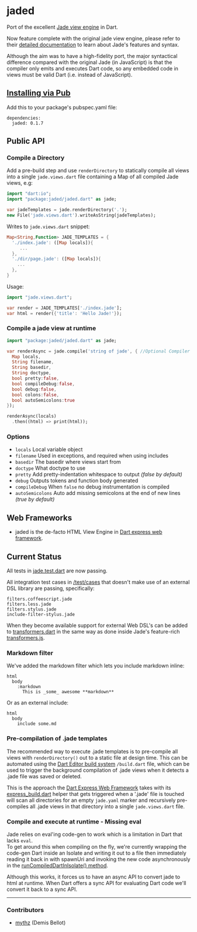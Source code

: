 jaded
=====

Port of the excellent [Jade view engine](https://github.com/visionmedia/jade/) in Dart.

Now feature complete with the original jade view engine, please refer to their 
[detailed documentation](https://github.com/visionmedia/jade#readme-contents) 
to learn about Jade's features and syntax. 

Although the aim was to have a high-fidelity port, the major syntactical difference compared with 
the original Jade (in JavaScript) is that the compiler only emits and executes Dart code, so any 
embedded code in views must be valid Dart (i.e. instead of JavaScript).

## [Installing via Pub](http://pub.dartlang.org/packages/jaded)	

Add this to your package's pubspec.yaml file:

	dependencies:
	  jaded: 0.1.7

## Public API

### Compile a Directory 

Add a pre-build step and use `renderDirectory` to statically compile all views into a single 
`jade.views.dart` file containing a Map of all compiled Jade views, e.g:

```dart
import "dart:io";
import "package:jaded/jaded.dart" as jade;

var jadeTemplates = jade.renderDirectory('.');
new File('jade.views.dart').writeAsString(jadeTemplates);
```

Writes to `jade.views.dart` snippet:

```dart
Map<String,Function> JADE_TEMPLATES = {
  './index.jade': ([Map locals]){
     ...
  },
  './dir/page.jade': ([Map locals]){
    ...
  },
}
```

Usage:

```dart
import "jade.views.dart";

var render = JADE_TEMPLATES['./index.jade'];
var html = render({'title': 'Hello Jade!'});
```

### Compile a jade view at runtime

```dart
import "package:jaded/jaded.dart" as jade;

var renderAsync = jade.compile('string of jade', { //Optional Compiler Defaults:    
  Map locals,
  String filename,
  String basedir,
  String doctype,
  bool pretty:false,
  bool compileDebug:false,
  bool debug:false,
  bool colons:false,
  bool autoSemicolons:true  
});

renderAsync(locals)
  .then((html) => print(html));
```

### Options

 - `locals`    Local variable object
 - `filename`  Used in exceptions, and required when using includes
 - `basedir`   The basedir where views start from
 - `doctype`   What doctype to use
 - `pretty`    Add pretty-indentation whitespace to output _(false by default)_
 - `debug`     Outputs tokens and function body generated
 - `compileDebug`  When `false` no debug instrumentation is compiled
 - `autoSemicolons`  Auto add missing semicolons at the end of new lines _(true by default)_
 
## Web Frameworks

 - jaded is the de-facto HTML View Engine in [Dart express web framework](https://github.com/dartist/express). 

## Current Status

All tests in 
[jade.test.dart](https://github.com/dartist/jaded/blob/master/test/jade.test.dart) 
are now passing.

All integration test cases in 
[/test/cases](https://github.com/dartist/jaded/tree/master/test/cases) 
that doesn't make use of an external DSL library are passing, specifically:  

    filters.coffeescript.jade
    filters.less.jade
    filters.stylus.jade
    include-filter-stylus.jade

When they become available support for external Web DSL's can be added to
[transformers.dart](https://github.com/dartist/jaded/blob/master/lib/transformers.dart)
in the same way as done inside Jade's feature-rich 
[transformers.js](https://github.com/ForbesLindesay/transformers/blob/master/lib/transformers.js).   

### Markdown filter

We've added the markdown filter which lets you include markdown inline:

    html
      body
        :markdown
          This is _some_ awesome **markdown**

Or as an external include:

    html
      body
        include some.md


### Pre-compilation of .jade templates 

The recommended way to execute .jade templates is to pre-compile all views with `renderDirectory()` 
out to a static file at design time. This can be automated using the 
[Dart Editor build system](http://www.dartlang.org/tools/editor/build.html) `/build.dart` file,
which can be used to trigger the background compilation of .jade views when it detects a .jade file 
was saved or deleted. 

This is the approach the [Dart Express Web Framework](https://github.com/dartist/express) takes 
with its [express_build.dart](https://github.com/dartist/express/blob/master/lib/express_build.dart) 
helper that gets triggered when a '.jade' file is touched will scan all directories for an empty 
`jade.yaml` marker and recursively pre-compiles all .jade views in that directory into a single 
`jade.views.dart` file.   

### Compile and execute at runtime - Missing eval

Jade relies on eval'ing code-gen to work which is a limitation in Dart that lacks `eval`.     
To get around this when compiling on the fly, we're currently wrapping the code-gen Dart inside 
an Isolate and writing it out to a file then immediately reading it back in with spawnUri and 
invoking the new code asynchronously in the 
[runCompiledDartInIsolate() method](https://github.com/dartist/jaded/blob/master/lib/jaded.dart#L168-L215). 

Although this works, it forces us to have an async API to convert jade to html at runtime. 
When Dart offers a sync API for evaluating Dart code we'll convert it back to a sync API.


-------

### Contributors

  - [mythz](https://github.com/mythz) (Demis Bellot)
 
